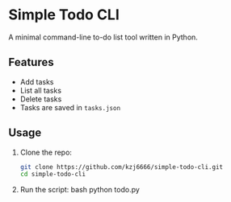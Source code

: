 # Simple Todo CLI

A minimal command-line to-do list tool written in Python.

## Features
- Add tasks
- List all tasks
- Delete tasks
- Tasks are saved in `tasks.json`

## Usage
1. Clone the repo:
   ```bash
   git clone https://github.com/kzj6666/simple-todo-cli.git
   cd simple-todo-cli

2. Run the script:
bash
python todo.py
